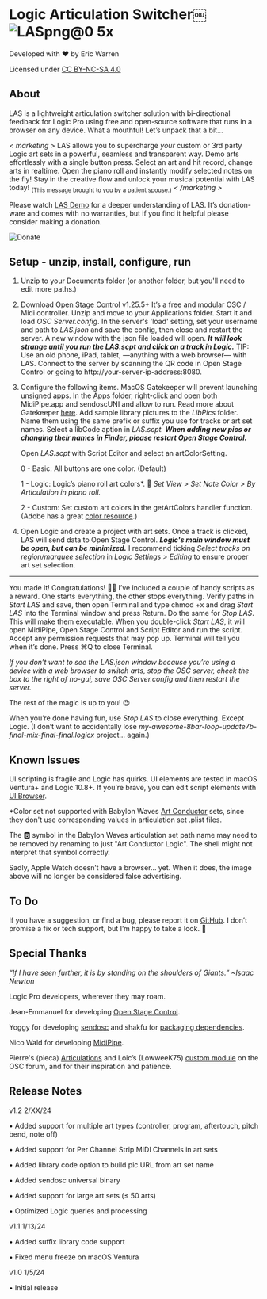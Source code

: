 # Logic Articulation Switcher￼![LASpng@0 5x](https://github.com/eakwarren/LAS/assets/1768096/4ba068b3-60fb-4c5a-8f2f-0d0c350658b4)



Developed with ❤️ by Eric Warren

Licensed under [CC BY-NC-SA 4.0](https://creativecommons.org/licenses/by-nc-sa/4.0/)

## About
LAS is a lightweight articulation switcher solution with bi-directional feedback for Logic Pro using free and open-source software that runs in a browser on any device. What a mouthful! Let’s unpack that a bit…

_< marketing >_ LAS allows you to supercharge _your_ custom or 3rd party Logic art sets in a powerful, seamless and
    transparent way. Demo arts effortlessly with a single button press. Select an art and hit record, change
    arts in realtime. Open the piano roll and instantly modify selected notes on the fly! Stay in the creative
    flow and unlock your musical potential with LAS today! <sub>(This message brought to you by a patient spouse.)</sub> _< /marketing >_

Please watch [LAS Demo](https://youtu.be/s3V918m_87Y) for a deeper understanding of LAS. It’s donation-ware and comes with no warranties, but if you find it helpful please consider making a donation.

![Donate](https://github.com/eakwarren/LAS/assets/1768096/4ff30537-398f-4dcc-ae1f-b8597c1a4d91)


## Setup - unzip, install, configure, run
1. Unzip to your Documents folder (or another folder, but you'll need to edit more paths.)

2. Download [Open Stage Control](https://openstagecontrol.ammd.net/download/) v1.25.5+ It’s a free and modular OSC / Midi controller. Unzip and move to your Applications folder. Start it and load _OSC Server.config_. In the server's 'load' setting, set your username and path to _LAS.json_ and save the config, then close and restart the server. A new window with the json file loaded will open. **_It will look strange until you run the LAS.scpt and click on a track in Logic._** TIP: Use an old phone, iPad, tablet, —anything with a web browser— with LAS. Connect to the server by scanning the QR code in Open Stage Control or going to http://your-server-ip-address:8080.

3. Configure the following items.
MacOS Gatekeeper will prevent launching unsigned apps. In the Apps folder, right-click and open both MidiPipe.app and sendoscUNI and allow to run. Read more about Gatekeeper [here](https://en.wikipedia.org/wiki/Gatekeeper_(macOS)#Override).
    Add sample library pictures to the _LibPics_ folder. Name them using the same prefix or suffix you use for tracks or art set names. Select a libCode aption in _LAS.scpt._ **_When adding new pics or changing their names in Finder, please restart Open Stage Control._**
 
    Open _LAS.scpt_ with Script Editor and select an artColorSetting.
   
    0 - Basic: All buttons are one color. (Default)
   
    1 - Logic: Logic’s piano roll art colors*. 🫣 _Set View > Set Note Color > By Articulation in piano roll._
   
    2 - Custom: Set custom art colors in the getArtColors handler function. (Adobe has a great [color resource](https://color.adobe.com/create/color-wheel).)

4. Open Logic and create a project with art sets. Once a track is clicked, LAS will send data to Open Stage Control. **_Logic's main window must be open, but can be minimized._** I recommend ticking _Select tracks on region/marquee selection_ in _Logic Settings > Editing_ to ensure proper art set selection.

____________________

You made it! Congratulations! 🙌🏼 I’ve included a couple of handy scripts as a reward. One starts everything, the other stops everything. Verify paths in _Start LAS_ and save, then open Terminal and type chmod +x and drag _Start LAS_ into the Terminal window and press Return. Do the same for _Stop LAS_. This will make them executable. When you double-click _Start LAS_, it will open MidiPipe, Open Stage Control and Script Editor and run the script. Accept any permission requests that may pop up. Terminal will tell you when it’s done. Press ⌘Q to close Terminal.
 
_If you don’t want to see the LAS.json window because you’re using a device with a web browser to switch arts, stop the OSC server, check the box to the right of no-gui, save OSC Server.config and then restart the server._
 
The rest of the magic is up to you! 😉
 
When you’re done having fun, use _Stop LAS_ to close everything. Except Logic. (I don’t want to accidentally lose _my-awesome-8bar-loop-update7b-final-mix-final-final.logicx_ project... again.)


## Known Issues
UI scripting is fragile and Logic has quirks. UI elements are tested in macOS Ventura+ and Logic 10.8+. If you’re brave, you can edit script elements with [UI Browser](https://latenightsw.com/freeware/ui-browser/).

*Color set not supported with Babylon Waves [Art Conductor](https://www.babylonwaves.com/logic/) sets, since they don't use corresponding values in articulation set .plist files.

The 🅱️ symbol in the Babylon Waves articulation set path name may need to be removed by renaming to just "Art Conductor Logic". The shell might not interpret that symbol correctly.
 
Sadly, Apple Watch doesn’t have a browser… yet. When it does, the image above will no longer be considered false advertising.


## To Do
If you have a suggestion, or find a bug, please report it on [GitHub](https://github.com/eakwarren/LAS/issues). I don’t promise a fix or tech support, but I’m happy to take a look. 🙂


## Special Thanks
_“If I have seen further, it is by standing on the shoulders of Giants.” ~Isaac Newton_

Logic Pro developers, wherever they may roam.

Jean-Emmanuel for developing [Open Stage Control](https://openstagecontrol.ammd.net/).

Yoggy for developing [sendosc](https://github.com/yoggy/sendosc) and shakfu for [packaging dependencies](https://github.com/shakfu/sendosc/tree/master).

Nico Wald for developing [MidiPipe](http://www.subtlesoft.square7.net/MidiPipe.html).

Pierre's (pieca) [Articulations](https://openstagecontrol.discourse.group/t/articulations-full-dynamic-module-for-logic-with-detailed-instructions/3119) and Loic’s (LowweeK75) [custom module](https://openstagecontrol.discourse.group/t/logic-pro-x-getting-articulations-autoloaded-in-a-grid-from-lpx-articulations-sets/3033) on the OSC forum, and for their inspiration and patience.


## Release Notes
v1.2 2/XX/24

• Added support for multiple art types (controller, program, aftertouch, pitch bend, note off)

• Added support for Per Channel Strip MIDI Channels in art sets

• Added library code option to build pic URL from art set name

• Added sendosc universal binary

• Added support for large art sets (≤ 50 arts)

• Optimized Logic queries and processing

v1.1 1/13/24

• Added suffix library code support

• Fixed menu freeze on macOS Ventura

v1.0 1/5/24

• Initial release
